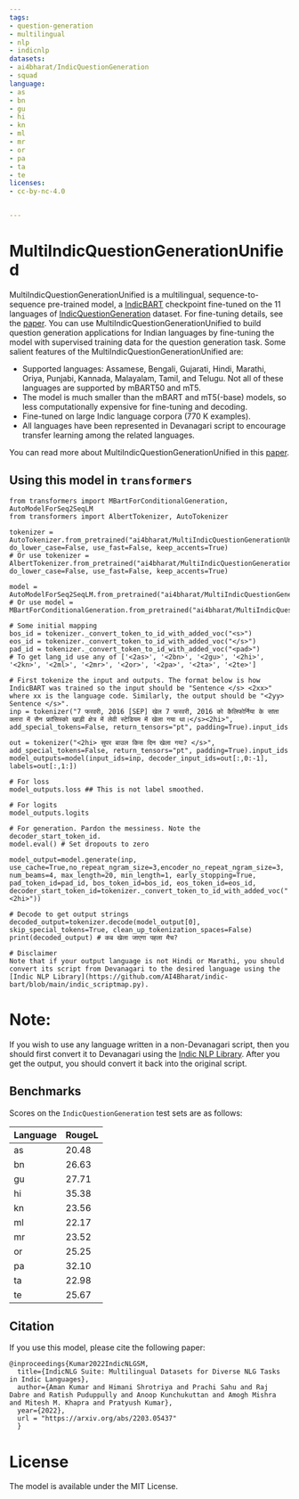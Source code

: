 ```yaml
---
tags:
- question-generation
- multilingual
- nlp
- indicnlp
datasets:
- ai4bharat/IndicQuestionGeneration
- squad
language:
- as
- bn
- gu
- hi
- kn
- ml
- mr
- or
- pa
- ta
- te
licenses:
- cc-by-nc-4.0


---
```


# MultiIndicQuestionGenerationUnified

MultiIndicQuestionGenerationUnified is a multilingual, sequence-to-sequence pre-trained model, a [IndicBART](https://huggingface.co/ai4bharat/IndicBART) checkpoint fine-tuned on the 11 languages of [IndicQuestionGeneration](https://huggingface.co/datasets/ai4bharat/IndicQuestionGeneration) dataset. For fine-tuning details,
see the [paper](https://arxiv.org/abs/2203.05437). You can use MultiIndicQuestionGenerationUnified to build question generation applications for Indian languages by fine-tuning the model with supervised training data for the question generation task. Some salient features of the MultiIndicQuestionGenerationUnified are:

<ul>
<li >Supported languages: Assamese, Bengali, Gujarati, Hindi, Marathi, Oriya, Punjabi, Kannada, Malayalam, Tamil, and Telugu. Not all of these languages are supported by mBART50 and mT5. </li>
<li >The model is much smaller than the mBART and mT5(-base) models, so less computationally expensive for fine-tuning and decoding. </li>
<li> Fine-tuned on large Indic language corpora (770 K examples). </li>
<li> All languages have been represented in Devanagari script to encourage transfer learning among the related languages. </li>
</ul>

You can read more about MultiIndicQuestionGenerationUnified in this <a href="https://arxiv.org/abs/2203.05437">paper</a>.


## Using this model in `transformers`

```
from transformers import MBartForConditionalGeneration, AutoModelForSeq2SeqLM
from transformers import AlbertTokenizer, AutoTokenizer

tokenizer = AutoTokenizer.from_pretrained("ai4bharat/MultiIndicQuestionGenerationUnified", do_lower_case=False, use_fast=False, keep_accents=True)
# Or use tokenizer = AlbertTokenizer.from_pretrained("ai4bharat/MultiIndicQuestionGenerationUnified", do_lower_case=False, use_fast=False, keep_accents=True)

model = AutoModelForSeq2SeqLM.from_pretrained("ai4bharat/MultiIndicQuestionGenerationUnified")
# Or use model = MBartForConditionalGeneration.from_pretrained("ai4bharat/MultiIndicQuestionGenerationUnified")

# Some initial mapping
bos_id = tokenizer._convert_token_to_id_with_added_voc("<s>")
eos_id = tokenizer._convert_token_to_id_with_added_voc("</s>")
pad_id = tokenizer._convert_token_to_id_with_added_voc("<pad>")
# To get lang_id use any of ['<2as>', '<2bn>', '<2gu>', '<2hi>', '<2kn>', '<2ml>', '<2mr>', '<2or>', '<2pa>', '<2ta>', '<2te>']

# First tokenize the input and outputs. The format below is how IndicBART was trained so the input should be "Sentence </s> <2xx>" where xx is the language code. Similarly, the output should be "<2yy> Sentence </s>". 
inp = tokenizer("7 फरवरी, 2016 [SEP] खेल 7 फरवरी, 2016 को कैलिफोर्निया के सांता क्लारा में सैन फ्रांसिस्को खाड़ी क्षेत्र में लेवी स्टेडियम में खेला गया था।</s><2hi>", add_special_tokens=False, return_tensors="pt", padding=True).input_ids 

out = tokenizer("<2hi> सुपर बाउल किस दिन खेला गया? </s>", add_special_tokens=False, return_tensors="pt", padding=True).input_ids 
model_outputs=model(input_ids=inp, decoder_input_ids=out[:,0:-1], labels=out[:,1:])

# For loss
model_outputs.loss ## This is not label smoothed.

# For logits
model_outputs.logits

# For generation. Pardon the messiness. Note the decoder_start_token_id.
model.eval() # Set dropouts to zero

model_output=model.generate(inp, use_cache=True,no_repeat_ngram_size=3,encoder_no_repeat_ngram_size=3, num_beams=4, max_length=20, min_length=1, early_stopping=True, pad_token_id=pad_id, bos_token_id=bos_id, eos_token_id=eos_id, decoder_start_token_id=tokenizer._convert_token_to_id_with_added_voc("<2hi>"))

# Decode to get output strings
decoded_output=tokenizer.decode(model_output[0], skip_special_tokens=True, clean_up_tokenization_spaces=False)
print(decoded_output) # कब खेला जाएगा पहला मैच?

# Disclaimer
Note that if your output language is not Hindi or Marathi, you should convert its script from Devanagari to the desired language using the [Indic NLP Library](https://github.com/AI4Bharat/indic-bart/blob/main/indic_scriptmap.py).

```
# Note:
If you wish to use any language written in a non-Devanagari script, then you should first convert it to Devanagari using the <a href="https://github.com/anoopkunchukuttan/indic_nlp_library">Indic NLP Library</a>. After you get the output, you should convert it back into the original script.

## Benchmarks

Scores on the `IndicQuestionGeneration` test sets are as follows:

Language | RougeL
---------|----------------------------
as | 20.48
bn | 26.63
gu | 27.71
hi | 35.38
kn | 23.56
ml | 22.17
mr | 23.52
or | 25.25
pa | 32.10
ta | 22.98
te | 25.67



## Citation

If you use this model, please cite the following paper:
```
@inproceedings{Kumar2022IndicNLGSM,
  title={IndicNLG Suite: Multilingual Datasets for Diverse NLG Tasks in Indic Languages},
  author={Aman Kumar and Himani Shrotriya and Prachi Sahu and Raj Dabre and Ratish Puduppully and Anoop Kunchukuttan and Amogh Mishra and Mitesh M. Khapra and Pratyush Kumar},
  year={2022},
  url = "https://arxiv.org/abs/2203.05437"
  }
```
# License
The model is available under the MIT License.